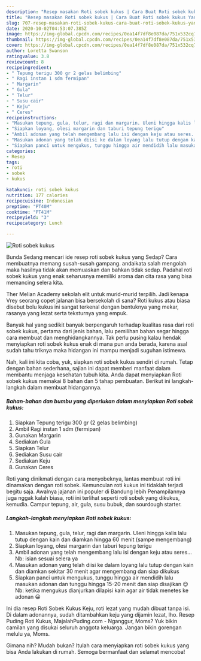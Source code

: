 ```yaml
---
description: "Resep masakan Roti sobek kukus | Cara Buat Roti sobek kukus Yang Lezat Sekali"
title: "Resep masakan Roti sobek kukus | Cara Buat Roti sobek kukus Yang Lezat Sekali"
slug: 707-resep-masakan-roti-sobek-kukus-cara-buat-roti-sobek-kukus-yang-lezat-sekali
date: 2020-10-02T04:53:07.385Z
image: https://img-global.cpcdn.com/recipes/0ea14f7df8e087da/751x532cq70/roti-sobek-kukus-foto-resep-utama.jpg
thumbnail: https://img-global.cpcdn.com/recipes/0ea14f7df8e087da/751x532cq70/roti-sobek-kukus-foto-resep-utama.jpg
cover: https://img-global.cpcdn.com/recipes/0ea14f7df8e087da/751x532cq70/roti-sobek-kukus-foto-resep-utama.jpg
author: Loretta Swanson
ratingvalue: 3.8
reviewcount: 8
recipeingredient:
- " Tepung terigu 300 gr 2 gelas belimbing"
- " Ragi instan 1 sdm fermipan"
- " Margarin"
- " Gula"
- " Telur"
- " Susu cair"
- " Keju"
- " Ceres"
recipeinstructions:
- "Masukan tepung, gula, telur, ragi dan margarin. Uleni hingga kalis lalu tutup dengan kain dan diamkan hingga 60 menit (sampe mengembang)"
- "Siapkan loyang, olesi margarin dan taburi tepung terigu"
- "Ambil adonan yang telah mengembang lalu isi dengan keju atau seres... Nb: isian sesuai selera ya"
- "Masukan adonan yang telah diisi ke dalam loyang lalu tutup dengan kain dan diamkan sekitar 30 menit agar mengembang dan siap dikukus"
- "Siapkan panci untuk mengukus, tunggu hingga air mendidih lalu masukan adonan dan tunggu hingga 15-20 menit dan siap disajikan 😉 Nb: ketika mengukus dianjurkan dilapisi kain agar air tidak menetes ke adonan 😀"
categories:
- Resep
tags:
- roti
- sobek
- kukus

katakunci: roti sobek kukus 
nutrition: 177 calories
recipecuisine: Indonesian
preptime: "PT40M"
cooktime: "PT41M"
recipeyield: "3"
recipecategory: Lunch

---
```



![Roti sobek kukus](https://img-global.cpcdn.com/recipes/0ea14f7df8e087da/751x532cq70/roti-sobek-kukus-foto-resep-utama.jpg)

Bunda Sedang mencari ide resep roti sobek kukus yang Sedap? Cara membuatnya memang susah-susah gampang. andaikata salah mengolah maka hasilnya tidak akan memuaskan dan bahkan tidak sedap. Padahal roti sobek kukus yang enak seharusnya memiliki aroma dan cita rasa yang bisa memancing selera kita.

Ther Melian Academy sekolah elit untuk murid-murid terpilih. Jadi kenapa Vrey seorang copet jalanan bisa bersekolah di sana? Roti kukus atau biasa disebut bolu kukus ini sangat terkenal dengan bentuknya yang mekar, rasanya yang lezat serta teksturnya yang empuk.

Banyak hal yang sedikit banyak berpengaruh terhadap kualitas rasa dari roti sobek kukus, pertama dari jenis bahan, lalu pemilihan bahan segar hingga cara membuat dan menghidangkannya. Tak perlu pusing kalau hendak menyiapkan roti sobek kukus enak di mana pun anda berada, karena asal sudah tahu triknya maka hidangan ini mampu menjadi suguhan istimewa.


Nah, kali ini kita coba, yuk, siapkan roti sobek kukus sendiri di rumah. Tetap dengan bahan sederhana, sajian ini dapat memberi manfaat dalam membantu menjaga kesehatan tubuh kita. Anda dapat menyiapkan Roti sobek kukus memakai 8 bahan dan 5 tahap pembuatan. Berikut ini langkah-langkah dalam membuat hidangannya.

<!--inarticleads1-->

##### Bahan-bahan dan bumbu yang diperlukan dalam menyiapkan Roti sobek kukus:

1. Siapkan  Tepung terigu 300 gr (2 gelas belimbing)
1. Ambil  Ragi instan 1 sdm (fermipan)
1. Gunakan  Margarin
1. Sediakan  Gula
1. Siapkan  Telur
1. Sediakan  Susu cair
1. Sediakan  Keju
1. Gunakan  Ceres


Roti yang dinikmati dengan cara menyobeknya, lantas membuat roti ini dinamakan dengan roti sobek. Kemunculan roti kukus ini tidaklah terjadi begitu saja. Awalnya jajanan ini populer di Bandung lebih Penampilannya juga nggak kalah biasa, roti ini terlihat seperti roti sobek yang dikukus, kemudia. Campur tepung, air, gula, susu bubuk, dan sourdough starter. 

<!--inarticleads2-->

##### Langkah-langkah menyiapkan Roti sobek kukus:

1. Masukan tepung, gula, telur, ragi dan margarin. Uleni hingga kalis lalu tutup dengan kain dan diamkan hingga 60 menit (sampe mengembang)
1. Siapkan loyang, olesi margarin dan taburi tepung terigu
1. Ambil adonan yang telah mengembang lalu isi dengan keju atau seres... Nb: isian sesuai selera ya
1. Masukan adonan yang telah diisi ke dalam loyang lalu tutup dengan kain dan diamkan sekitar 30 menit agar mengembang dan siap dikukus
1. Siapkan panci untuk mengukus, tunggu hingga air mendidih lalu masukan adonan dan tunggu hingga 15-20 menit dan siap disajikan 😉 Nb: ketika mengukus dianjurkan dilapisi kain agar air tidak menetes ke adonan 😀


Ini dia resep Roti Sobek Kukus Keju, roti lezat yang mudah dibuat tanpa isi. Di dalam adonannya, sudah ditambahkan keju yang dijamin lezat, lho. Resep Puding Roti Kukus, MajalahPuding.com - Nganggur, Moms? Yuk bikin camilan yang disukai seluruh anggota keluarga. Jangan bikin gorengan melulu ya, Moms. 

Gimana nih? Mudah bukan? Itulah cara menyiapkan roti sobek kukus yang bisa Anda lakukan di rumah. Semoga bermanfaat dan selamat mencoba!
